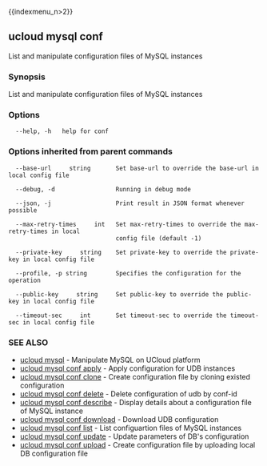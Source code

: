 {{indexmenu_n>2}}

## ucloud mysql conf

List and manipulate configuration files of MySQL instances

### Synopsis

List and manipulate configuration files of MySQL instances

### Options

```
  --help, -h   help for conf 

```

### Options inherited from parent commands

```
  --base-url     string       Set base-url to override the base-url in local config file 

  --debug, -d                 Running in debug mode 

  --json, -j                  Print result in JSON format whenever possible 

  --max-retry-times     int   Set max-retry-times to override the max-retry-times in local
                              config file (default -1) 

  --private-key     string    Set private-key to override the private-key in local config file 

  --profile, -p string        Specifies the configuration for the operation 

  --public-key     string     Set public-key to override the public-key in local config file 

  --timeout-sec     int       Set timeout-sec to override the timeout-sec in local config file 

```

### SEE ALSO

* [ucloud mysql](software/cli/cmd/ucloud/mysql)	 - Manipulate MySQL on UCloud platform
* [ucloud mysql conf apply](software/cli/cmd/ucloud/mysql/conf/apply)	 - Apply configuration for UDB instances
* [ucloud mysql conf clone](software/cli/cmd/ucloud/mysql/conf/clone)	 - Create configuration file by cloning existed configuration
* [ucloud mysql conf delete](software/cli/cmd/ucloud/mysql/conf/delete)	 - Delete configuration of udb by conf-id
* [ucloud mysql conf describe](software/cli/cmd/ucloud/mysql/conf/describe)	 - Display details about a configuration file of MySQL instance
* [ucloud mysql conf download](software/cli/cmd/ucloud/mysql/conf/download)	 - Download UDB configuration
* [ucloud mysql conf list](software/cli/cmd/ucloud/mysql/conf/list)	 - List configuartion files of MySQL instances
* [ucloud mysql conf update](software/cli/cmd/ucloud/mysql/conf/update)	 - Update parameters of DB's configuration
* [ucloud mysql conf upload](software/cli/cmd/ucloud/mysql/conf/upload)	 - Create configuration file by uploading local DB configuration file

